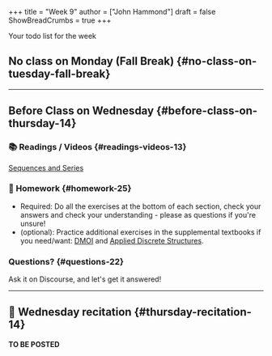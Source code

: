 +++
title = "Week 9"
author = ["John Hammond"]
draft = false
ShowBreadCrumbs = true
+++

Your todo list for the week
<!--more-->


## No class on Monday (Fall Break) {#no-class-on-tuesday-fall-break}

---


## Before Class on Wednesday {#before-class-on-thursday-14}


### 📚 Readings / Videos {#readings-videos-13}

[Sequences
and Series](https://www.math.wichita.edu/discrete-book/section-objects-seqseries.html)


### 📝 Homework {#homework-25}

-   Required: Do all the exercises at the bottom of each section, check
    your answers and check your understanding - please as questions if
    you're unsure!
-   (optional): Practice additional exercises in the supplemental
    textbooks if you need/want:
    [DMOI](http://discrete.openmathbooks.org/dmoi3/) and
    [Applied
    Discrete Structures](http://faculty.uml.edu/klevasseur/ads/index-ads.html).


### Questions? {#questions-22}

Ask it on Discourse, and let's get it answered!

---


## 🎥 Wednesday recitation {#thursday-recitation-14}

**TO BE POSTED**
